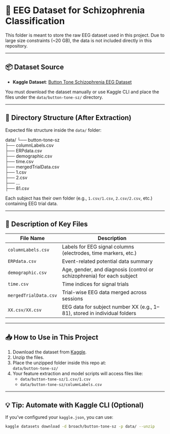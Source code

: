 # 🧠 EEG Dataset for Schizophrenia Classification

This folder is meant to store the raw EEG dataset used in this project. Due to large size constraints (~20 GB), the data is not included directly in this repository.

---

## 📦 Dataset Source

- **Kaggle Dataset**: [Button Tone Schizophrenia EEG Dataset](https://www.kaggle.com/datasets/broach/button-tone-sz)

You must download the dataset manually or use Kaggle CLI and place the files under the `data/button-tone-sz/` directory.

---

## 📁 Directory Structure (After Extraction)

Expected file structure inside the `data/` folder:

data/
└── button-tone-sz  
├── columnLabels.csv  
├── ERPdata.csv  
├── demographic.csv  
├── time.csv  
├── mergedTrialData.csv  
├── 1.csv  
├── 2.csv  
├── ...  
├── 81.csv


Each subject has their own folder (e.g., `1.csv/1.csv`, `2.csv/2.csv`, etc.) containing EEG trial data.

---

## 🧾 Description of Key Files

| File Name              | Description                                                                 |
|------------------------|-----------------------------------------------------------------------------|
| `columnLabels.csv`     | Labels for EEG signal columns (electrodes, time markers, etc.)              |
| `ERPdata.csv`          | Event-related potential data summary                                        |
| `demographic.csv`      | Age, gender, and diagnosis (control or schizophrenia) for each subject      |
| `time.csv`             | Time indices for signal trials                                              |
| `mergedTrialData.csv`  | Trial-wise EEG data merged across sessions                                  |
| `XX.csv/XX.csv`        | EEG data for subject number XX (e.g., 1–81), stored in individual folders   |

---

## 📥 How to Use in This Project

1. Download the dataset from [Kaggle](https://www.kaggle.com/datasets/broach/button-tone-sz).
2. Unzip the files.
3. Place the unzipped folder inside this repo at:  
   `data/button-tone-sz/`
4. Your feature extraction and model scripts will access files like:
   - `data/button-tone-sz/1.csv/1.csv`
   - `data/button-tone-sz/columnLabels.csv`

---

## 💡 Tip: Automate with Kaggle CLI (Optional)

If you’ve configured your `kaggle.json`, you can use:

```bash
kaggle datasets download -d broach/button-tone-sz -p data/ --unzip
